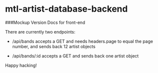 # mtl-artist-database-backend

###Mockup Version
Docs for front-end

There are currently two endpoints: 

* /api/bands accepts a GET and needs headers.page to equal the page number, and sends back 12 artist objects

* /api/bands/:id accepts a GET and sends back one artist object

Happy hacking! 
